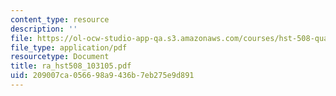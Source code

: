 ```yaml
---
content_type: resource
description: ''
file: https://ol-ocw-studio-app-qa.s3.amazonaws.com/courses/hst-508-quantitative-genomics-fall-2005/209007ca056698a9436b7eb275e9d891_ra_hst508_103105.pdf
file_type: application/pdf
resourcetype: Document
title: ra_hst508_103105.pdf
uid: 209007ca-0566-98a9-436b-7eb275e9d891
---
```

